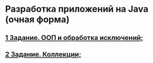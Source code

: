 # Разработка приложений на Java (очная форма)
## [1 Задание. ООП и обработка исключений;](https://github.com/ex-nehilo/uni.java.homework/tree/feature/homeworkTasks/src/main/java/firstTask)
## [2 Задание. Коллекции;](https://github.com/ex-nehilo/uni.java.homework/tree/feature/homeworkTasks/src/main/java/secondTask)
